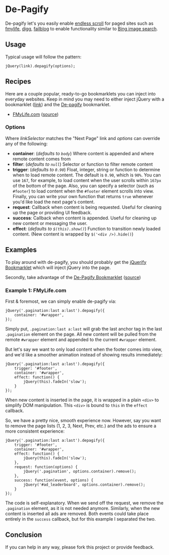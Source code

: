 # De-Pagify

De-pagify let's you easily enable [endless scroll][el] for paged sites such as
[fmylife][fml], [digg][digg], [failblog][fb] to enable functionality similar to
[Bing image search][bing].

## Usage

Typical usage will follow the pattern:
    
    jQuery(link).depagify(options);

## Recipes

Here are a couple popular, ready-to-go bookmarklets you can inject into everyday
websites.  Keep in mind you may need to either inject jQuery with a bookmarklet
([link][jq]) and the [De-pagify][dpbm] bookmarklet.

* [FMyLife.com][fmlbm] ([source][fmlbmsource])

### Options

Where _linkSelector_ matches the "Next Page" link and _options_ can override
any of the following:

* __container__: (_defaults to `body`_) Where content is appended and where
                 remote content comes from
* __filter__: (_defaults to `null`_) Selector or function to filter remote content
* __trigger__: (_defaults to `0.90`_) Float, integer, string or function to
               determine when to load remote content.
               The default is `0.90`, which is `90%`.
               You can use `167`, for example, to load content when the user
               scrolls within `167px` of the bottom of the page.
               Also, you can specify a selector (such as `#footer`) to load
               content when the `#footer` element scrolls into view.
               Finally, you can write your own function that returns `true`
               whenever you'd like load the next page's content.
* __request__: Callback when content is being requested.  Useful for cleaning up
               the page or providing UI feedback.
* __success__: Callback when content is appended.  Useful for cleaning up new
               content or messaging the user.
* __effect__:  (_defaults to `$(this).show()`_) Function to transition newly
               loaded content.  (New content is wrapped by `$('<div />).hide()`)

## Examples

To play around with de-pagify, you should probably get the
[jQuerify Bookmarklet][jq] which will inject jQuery into the page.

Secondly, take advantage of the <a href="javascript:;(function($){var%20attempts=0,limit=10,delay=250;var%20dp=document.createElement('script');dp.setAttribute('src','http://uxdriven.com/static/js/uxdriven/jquery/de-pagify/depagify.jquery.js');document.getElementsByTagName('head')[0].appendChild(dp);var%20checkForDepagify=function(){setTimeout(function(){if(++attempts===limit){alert('Could%20not%20load%20De-Pagify%20after%20'+attempts+'%20attempts.');return%20false;}%20if(typeof%20$.fn.depagify==='undefined'){checkForDepagify();}else{$('<div>De-Pagify%20Loaded!</div>').css({'position':'fixed','display':'inline','top':'1em','right':'1em','padding':'2em','color':'white','border':'0.25em%20solid%20rgba(100%,%20100%,%20100%,%200.25)','background':'#000','-moz-box-shadow':'0%200.25em%201em%20rgba(0,%200,%200,%200.5)','-webkit-box-shadow':'0%200.25em%201em%20rgba(0,%200,%200,%200.5)','-moz-border-radius':'1em','-webkit-border-radius':'1em'}).hide().appendTo('body').fadeIn('slow').animate({opacity:1.0},3000).fadeOut('slow',function(){$(this).remove();});}},delay);};checkForDepagify();})(jQuery);">De-Pagify Bookmarklet</a> ([source][dpbm])

### Example 1:  FMyLife.com

First & foremost, we can simply enable de-pagify via:
    
    jQuery('.pagination:last a:last').depagify({
        container: '#wrapper',
    });
    
Simply put, `.pagination:last a:last` will grab the last anchor tag in the last
`.pagination` element on the page.  All new content will be pulled from the remote
`#wrapper` element and appended to the current `#wrapper` element.

But let's say we want to only load content when the footer comes into view,
and we'd like a smoother animation instead of showing results immediately:
    
    jQuery('.pagination:last a:last').depagify({
        trigger: '#footer',
        container: '#wrapper',
        effect: function() {
            jQuery(this).fadeIn('slow');
        }
    });
    
When new content is inserted in the page, it is wrapped in a plain `<div>` to
simplify DOM manipulation.  This `<div>` is bound to `this` in the `effect`
callback.

So, we have a pretty nice, smooth experience now.  However, say you want to
remove the page lists (1, 2, 3, Next, Prev, etc.) and the ads to ensure a more
consistent experience:
    
    jQuery('.pagination:last a:last').depagify({
        trigger: '#footer',
        container: '#wrapper',
        effect: function() {
            jQuery(this).fadeIn('slow');
        },
        request: function(options) {
            jQuery('.pagination', options.container).remove();
        },
        success: function(event, options) {
            jQuery('#ad_leaderboard', options.container).remove();
        }
    });
    
The code is self-explanatory.  When we send off the request, we remove the
`.pagination` element, as it is not needed anymore.  Similarly, when the new
content is inserted all ads are removed.  Both events could take place entirely
in the `success` callback, but for this example I separated the two.

## Conclusion

If you can help in any way, please fork this project or provide feedback.

[el]:   http://uipatternfactory.com/p=endless-scrolling/ "Endless Scroll"
[fml]:  http://www.fmylife.com "F My Life"
[digg]: http://digg.com "Digg"
[fb]:   http://failblog.org "Failblog"
[bing]: http://www.bing.com/images/search?q=jquery "jQuery Images"
[jq]:   http://www.learningjquery.com/2009/04/better-stronger-safer-jquerify-bookmarklet "jQuerify"
[dpbm]: http://uxdriven.com/static/js/uxdriven/jquery/de-pagify/bookmarklet.jquery.js

[fmlbm]:    http://uxdriven.com/static/js/uxdriven/jquery/de-pagify/recipes/fmylife.bookmarklet.js
[fmlbmsource]:    http://uxdriven.com/static/js/uxdriven/jquery/de-pagify/recipes/fmylife.js